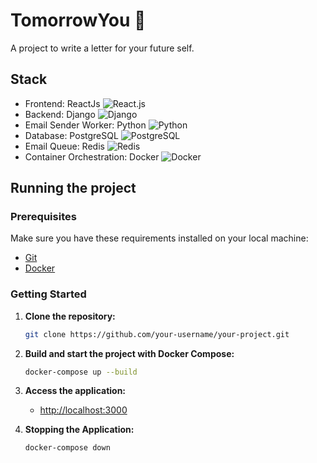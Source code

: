 # TomorrowYou 💌

A project to write a letter for your future self.

## Stack

- Frontend: ReactJs ![React.js](https://img.shields.io/badge/-React.js-0D1117?style=for-the-badge&logo=react&labelColor=0D1117)&nbsp;
- Backend: Django ![Django](https://img.shields.io/badge/-django-0D1117?style=for-the-badge&logo=django&logoColor=purple&labelColor=0D1117)&nbsp; 
- Email Sender Worker: Python ![Python](https://img.shields.io/badge/-python-0D1117?style=for-the-badge&logo=python&logoColor=purple&labelColor=0D1117)&nbsp;
- Database: PostgreSQL ![PostgreSQL](https://img.shields.io/badge/-0D1117?style=for-the-badge&logo=postgresql&labelColor=0D1117)
- Email Queue: Redis ![Redis](https://img.shields.io/badge/-0D1117?style=for-the-badge&logo=redis&labelColor=0D1117)
- Container Orchestration: Docker ![Docker](https://img.shields.io/badge/-0D1117?style=for-the-badge&logo=docker&labelColor=0D1117)

## Running the project

### Prerequisites

Make sure you have these requirements installed on your local machine:

- [Git](https://git-scm.com/)
- [Docker](https://www.docker.com/products/docker-desktop)

### Getting Started

1. **Clone the repository:**

    ```bash
    git clone https://github.com/your-username/your-project.git
    ```
2. **Build and start the project with Docker Compose:**

    ```bash
    docker-compose up --build
    ```

3. **Access the application:**
    - [http://localhost:3000]()

4. **Stopping the Application:**

    ```bash
    docker-compose down
    ```